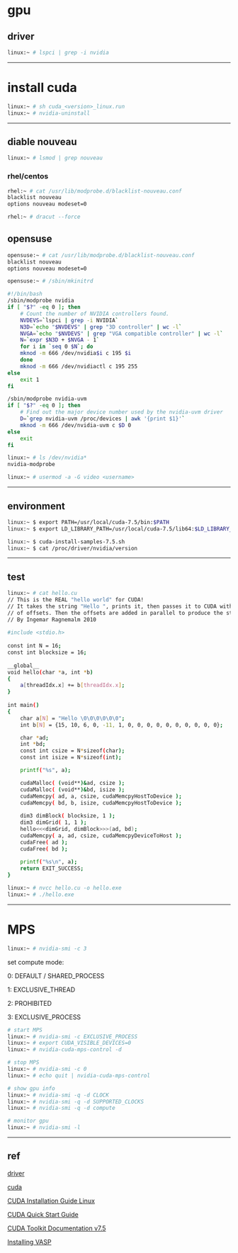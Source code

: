 # gpu

## driver

```bash
linux:~ # lspci | grep -i nvidia
```


---

# install cuda

```bash
linux:~ # sh cuda_<version>_linux.run
linux:~ # nvidia-uninstall
```


---

## diable nouveau


```bash
linux:~ # lsmod | grep nouveau
```


### rhel/centos

```bash
rhel:~ # cat /usr/lib/modprobe.d/blacklist-nouveau.conf
blacklist nouveau
options nouveau modeset=0

rhel:~ # dracut --force
```


## opensuse

```bash
opensuse:~ # cat /usr/lib/modprobe.d/blacklist-nouveau.conf
blacklist nouveau
options nouveau modeset=0

opensuse:~ # /sbin/mkinitrd
```

```bash
#!/bin/bash
/sbin/modprobe nvidia
if [ "$?" -eq 0 ]; then
	# Count the number of NVIDIA controllers found.
	NVDEVS=`lspci | grep -i NVIDIA`
	N3D=`echo "$NVDEVS" | grep "3D controller" | wc -l`
	NVGA=`echo "$NVDEVS" | grep "VGA compatible controller" | wc -l`
	N=`expr $N3D + $NVGA - 1`
	for i in `seq 0 $N`; do
	mknod -m 666 /dev/nvidia$i c 195 $i
	done
	mknod -m 666 /dev/nvidiactl c 195 255
else
	exit 1
fi

/sbin/modprobe nvidia-uvm
if [ "$?" -eq 0 ]; then
	# Find out the major device number used by the nvidia-uvm driver
	D=`grep nvidia-uvm /proc/devices | awk '{print $1}'`
	mknod -m 666 /dev/nvidia-uvm c $D 0
else
	exit
fi
```

```bash
linux:~ # ls /dev/nvidia*
nvidia-modprobe

linux:~ # usermod -a -G video <username>
```

---

## environment

```bash
linux:~ $ export PATH=/usr/local/cuda-7.5/bin:$PATH
linux:~ $ export LD_LIBRARY_PATH=/usr/local/cuda-7.5/lib64:$LD_LIBRARY_PATH

linux:~ $ cuda-install-samples-7.5.sh
linux:~ $ cat /proc/driver/nvidia/version
```


---

## test

```bash
linux:~ # cat hello.cu
// This is the REAL "hello world" for CUDA!
// It takes the string "Hello ", prints it, then passes it to CUDA with an array
// of offsets. Then the offsets are added in parallel to produce the string "World!"
// By Ingemar Ragnemalm 2010
 
#include <stdio.h>
 
const int N = 16; 
const int blocksize = 16; 
 
__global__ 
void hello(char *a, int *b) 
{
	a[threadIdx.x] += b[threadIdx.x];
}
 
int main()
{
	char a[N] = "Hello \0\0\0\0\0\0";
	int b[N] = {15, 10, 6, 0, -11, 1, 0, 0, 0, 0, 0, 0, 0, 0, 0, 0};

	char *ad;
	int *bd;
	const int csize = N*sizeof(char);
	const int isize = N*sizeof(int);

	printf("%s", a);

	cudaMalloc( (void**)&ad, csize ); 
	cudaMalloc( (void**)&bd, isize ); 
	cudaMemcpy( ad, a, csize, cudaMemcpyHostToDevice ); 
	cudaMemcpy( bd, b, isize, cudaMemcpyHostToDevice ); 
	
	dim3 dimBlock( blocksize, 1 );
	dim3 dimGrid( 1, 1 );
	hello<<<dimGrid, dimBlock>>>(ad, bd);
	cudaMemcpy( a, ad, csize, cudaMemcpyDeviceToHost ); 
	cudaFree( ad );
	cudaFree( bd );
	
	printf("%s\n", a);
	return EXIT_SUCCESS;
}

linux:~ # nvcc hello.cu -o hello.exe
linux:~ # ./hello.exe
```


---

# MPS

```bash
linux:~ # nvidia-smi -c 3
```

set compute mode:

0: DEFAULT / SHARED_PROCESS

1: EXCLUSIVE_THREAD

2: PROHIBITED

3: EXCLUSIVE_PROCESS


```bash
# start MPS
linux:~ # nvidia-smi -c EXCLUSIVE_PROCESS
linux:~ # export CUDA_VISIBLE_DEVICES=0
linux:~ # nvidia-cuda-mps-control -d

# stop MPS
linux:~ # nvidia-smi -c 0
linux:~ # echo quit | nvidia-cuda-mps-control

# show gpu info
linux:~ # nvidia-smi -q -d CLOCK
linux:~ # nvidia-smi -q -d SUPPORTED_CLOCKS
linux:~ # nvidia-smi -q -d compute 

# monitor gpu
linux:~ # nvidia-smi -l
```


---

## ref

[driver](http://www.nvidia.com/Download/index.aspx)

[cuda](https://developer.nvidia.com/cuda-downloads)

[CUDA Installation Guide Linux](http://developer.download.nvidia.com/compute/cuda/7.5/Prod/docs/sidebar/CUDA_Installation_Guide_Linux.pdf)

[CUDA Quick Start Guide](http://developer.download.nvidia.com/compute/cuda/7.5/Prod/docs/sidebar/CUDA_Quick_Start_Guide.pdf)

[CUDA Toolkit Documentation v7.5](http://docs.nvidia.com/cuda/index.html#axzz41Zv5GNNs)

[Installing VASP](http://cms.mpi.univie.ac.at/wiki/index.php/Installing_VASP)

